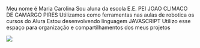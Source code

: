Meu nome é Maria Carolina
Sou aluna da escola E.E. PEI JOAO CLIMACO DE CAMARGO PIRES
Utilizamos como ferramentas nas aulas de robotica os cursos do Alura 
Estou desenvolvendo linguagem JAVASCRIPT
Utilizo esse espaço para organização e compartilhamentos dos meus projetos







![](https://media1.tenor.com/m/pW2fOMBNzNkAAAAd/monokook-jungkook-shy.gif)
